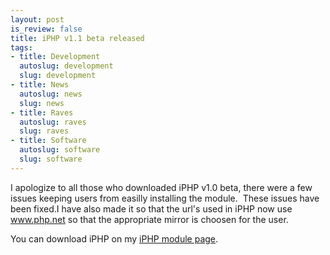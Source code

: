 ```yaml
--- 
layout: post
is_review: false
title: iPHP v1.1 beta released
tags: 
- title: Development
  autoslug: development
  slug: development
- title: News
  autoslug: news
  slug: news
- title: Raves
  autoslug: raves
  slug: raves
- title: Software
  autoslug: software
  slug: software
---
```


I apologize to all those who downloaded iPHP v1.0 beta, there were a few issues keeping users from easilly installing the module.  These issues have been fixed.I have also made it so that the url's used in iPHP now use www.php.net so that the appropriate mirror is choosen for the user.

You can download iPHP on my [iPHP module page](http://www.josephcrawford.com/php-irc-modules/iphp/ "iPHP v1.1 beta"). 
